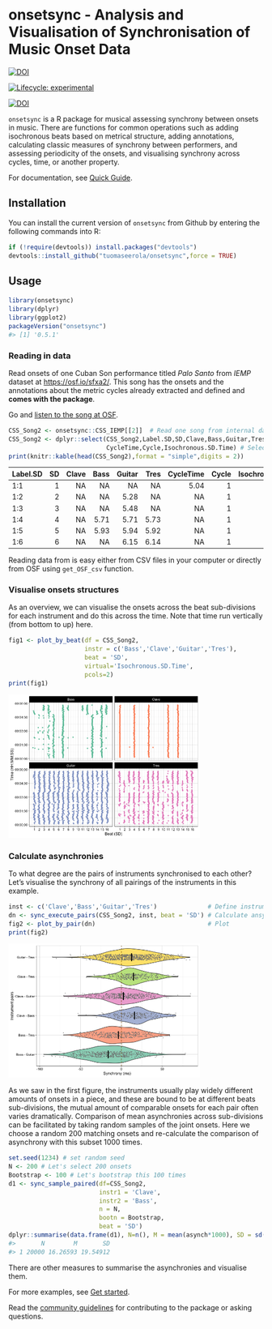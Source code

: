 
<!-- README.md is generated from README.Rmd. Please edit that file -->

# onsetsync - Analysis and Visualisation of Synchronisation of Music Onset Data

<!-- badges: start -->

[![DOI](https://joss.theoj.org/papers/10.21105/joss.05395/status.svg)](https://doi.org/10.21105/joss.05395)

[![Lifecycle:
experimental](https://img.shields.io/badge/lifecycle-stable-green.svg)](https://lifecycle.r-lib.org/articles/stages.html#stable)
<!-- badges: end -->
[![DOI](https://zenodo.org/badge/117457615.svg)](https://zenodo.org/doi/10.5281/zenodo.10050345)

`onsetsync` is a R package for musical assessing synchrony between
onsets in music. There are functions for common operations such as
adding isochronous beats based on metrical structure, adding
annotations, calculating classic measures of synchrony between
performers, and assessing periodicity of the onsets, and visualising
synchrony across cycles, time, or another property.

For documentation, see [Quick
Guide](https://tuomaseerola.github.io/onsetsync/articles/onsetsync.html).

## Installation

You can install the current version of `onsetsync` from Github by
entering the following commands into R:

``` r
if (!require(devtools)) install.packages("devtools")
devtools::install_github("tuomaseerola/onsetsync",force = TRUE)
```

## Usage

``` r
library(onsetsync)
library(dplyr)
library(ggplot2)
packageVersion("onsetsync")
#> [1] '0.5.1'
```

### Reading in data

Read onsets of one Cuban Son performance titled *Palo Santo* from *IEMP*
dataset at <https://osf.io/sfxa2/>. This song has the onsets and the
annotations about the metric cycles already extracted and defined and
**comes with the package**.

Go and <A HREF="https://osf.io/z9uxs/" target="_blank">listen to the
song at OSF</A>.

``` r
CSS_Song2 <- onsetsync::CSS_IEMP[[2]]  # Read one song from internal data
CSS_Song2 <- dplyr::select(CSS_Song2,Label.SD,SD,Clave,Bass,Guitar,Tres,
                           CycleTime,Cycle,Isochronous.SD.Time) # Select some columns
print(knitr::kable(head(CSS_Song2),format = "simple",digits = 2))
```

| Label.SD |  SD | Clave | Bass | Guitar | Tres | CycleTime | Cycle | Isochronous.SD.Time |
|:---------|----:|------:|-----:|-------:|-----:|----------:|------:|--------------------:|
| 1:1      |   1 |    NA |   NA |     NA |   NA |      5.04 |     1 |                5.04 |
| 1:2      |   2 |    NA |   NA |   5.28 |   NA |        NA |     1 |                5.26 |
| 1:3      |   3 |    NA |   NA |   5.48 |   NA |        NA |     1 |                5.48 |
| 1:4      |   4 |    NA | 5.71 |   5.71 | 5.73 |        NA |     1 |                5.71 |
| 1:5      |   5 |    NA | 5.93 |   5.94 | 5.92 |        NA |     1 |                5.93 |
| 1:6      |   6 |    NA |   NA |   6.15 | 6.14 |        NA |     1 |                6.15 |

Reading data from is easy either from CSV files in your computer or
directly from OSF using `get_OSF_csv` function.

### Visualise onsets structures

As an overview, we can visualise the onsets across the beat
sub-divisions for each instrument and do this across the time. Note that
time run vertically (from bottom to up) here.

``` r
fig1 <- plot_by_beat(df = CSS_Song2, 
                     instr = c('Bass','Clave','Guitar','Tres'), 
                     beat = 'SD', 
                     virtual='Isochronous.SD.Time',
                     pcols=2)
print(fig1)
```

<img src="man/figures/README-synch2isochron-1.png" width="75%" />

### Calculate asynchronies

To what degree are the pairs of instruments synchronised to each other?
Let’s visualise the synchrony of all pairings of the instruments in this
example.

``` r
inst <- c('Clave','Bass','Guitar','Tres')              # Define instruments 
dn <- sync_execute_pairs(CSS_Song2, inst, beat = 'SD') # Calculate ansychr.
fig2 <- plot_by_pair(dn)                               # Plot
print(fig2)  
```

<img src="man/figures/README-fig2-1.png" width="75%" />

As we saw in the first figure, the instruments usually play widely
different amounts of onsets in a piece, and these are bound to be at
different beats sub-divisions, the mutual amount of comparable onsets
for each pair often varies dramatically. Comparison of mean asynchronies
across sub-divisions can be facilitated by taking random samples of the
joint onsets. Here we choose a random 200 matching onsets and
re-calculate the comparison of asynchrony with this subset 1000 times.

``` r
set.seed(1234) # set random seed
N <- 200 # Let's select 200 onsets
Bootstrap <- 100 # Let's bootstrap this 100 times
d1 <- sync_sample_paired(df=CSS_Song2,
                         instr1 = 'Clave',
                         instr2 = 'Bass',
                         n = N,
                         bootn = Bootstrap,
                         beat = 'SD')
dplyr::summarise(data.frame(d1), N=n(), M = mean(asynch*1000), SD = sd(asynch*1000))
#>       N        M       SD
#> 1 20000 16.26593 19.54912
```

There are other measures to summarise the asynchronies and visualise
them.

For more examples, see [Get
started](https://tuomaseerola.github.io/onsetsync/articles/onsetsync.html).

Read the [community guidelines](CONTRIBUTING.md) for contributing to the
package or asking questions.
